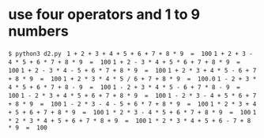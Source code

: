 # use four operators and 1 to 9 numbers

`$ python3 d2.py `
`1 + 2 + 3 + 4 + 5 + 6 + 7 + 8 * 9  =  100`
`1 + 2 + 3 - 4 * 5 + 6 * 7 + 8 * 9  =  100`
`1 + 2 - 3 * 4 + 5 * 6 + 7 + 8 * 9  =  100`
`1 + 2 - 3 * 4 - 5 + 6 * 7 + 8 * 9  =  100`
`1 + 2 * 3 + 4 * 5 - 6 + 7 + 8 * 9  =  100`
`1 + 2 * 3 * 4 * 5 / 6 + 7 + 8 * 9  =  100.0`
`1 - 2 + 3 * 4 * 5 + 6 * 7 + 8 - 9  =  100`
`1 - 2 + 3 * 4 * 5 - 6 + 7 * 8 - 9  =  100`
`1 - 2 * 3 + 4 * 5 + 6 + 7 + 8 * 9  =  100`
`1 - 2 * 3 - 4 + 5 * 6 + 7 + 8 * 9  =  100`
`1 - 2 * 3 - 4 - 5 + 6 * 7 + 8 * 9  =  100`
`1 * 2 * 3 + 4 + 5 + 6 + 7 + 8 * 9  =  100`
`1 * 2 * 3 - 4 * 5 + 6 * 7 + 8 * 9  =  100`
`1 * 2 * 3 * 4 + 5 + 6 + 7 * 8 + 9  =  100`
`1 * 2 * 3 * 4 + 5 + 6 - 7 + 8 * 9  =  100`
